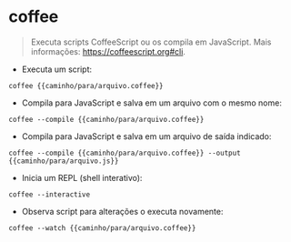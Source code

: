 # coffee

> Executa scripts CoffeeScript ou os compila em JavaScript.
> Mais informações: <https://coffeescript.org#cli>.

- Executa um script:

`coffee {{caminho/para/arquivo.coffee}}`

- Compila para JavaScript e salva em um arquivo com o mesmo nome:

`coffee --compile {{caminho/para/arquivo.coffee}}`

- Compila para JavaScript e salva em um arquivo de saída indicado:

`coffee --compile {{caminho/para/arquivo.coffee}} --output {{caminho/para/arquivo.js}}`

- Inicia um REPL (shell interativo):

`coffee --interactive`

- Observa script para alterações o executa novamente:

`coffee --watch {{caminho/para/arquivo.coffee}}`
